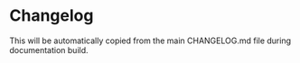 # Changelog

This will be automatically copied from the main CHANGELOG.md file during documentation build.